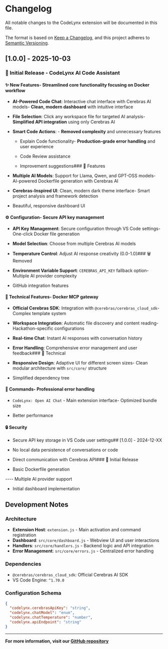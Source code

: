 # Changelog

All notable changes to the CodeLynx extension will be documented in this file.

The format is based on [Keep a Changelog](https://keepachangelog.com/en/1.0.0/),
and this project adheres to [Semantic Versioning](https://semver.org/spec/v2.0.0.html).

## [1.0.0] - 2025-10-03

### 🎉 Initial Release - CodeLynx AI Code Assistant

#### ✨ **New Features**- **Streamlined core functionality** focusing on Docker workflow

- **AI-Powered Code Chat**: Interactive chat interface with Cerebras AI models- **Clean, modern dashboard** with intuitive interface

- **File Selection**: Click any workspace file for targeted AI analysis- **Simplified API integration** using only Cerebras AI

- **Smart Code Actions**: - **Removed complexity** and unnecessary features

  - Explain Code functionality- **Production-grade error handling** and user experience

  - Code Review assistance

  - Improvement suggestions### 🚀 Features

- **Multiple AI Models**: Support for Llama, Qwen, and GPT-OSS models- AI-powered Dockerfile generation with Cerebras AI

- **Cerebras-Inspired UI**: Clean, modern dark theme interface- Smart project analysis and framework detection

- Beautiful, responsive dashboard UI

#### ⚙️ **Configuration**- Secure API key management

- **API Key Management**: Secure configuration through VS Code settings- One-click Docker file generation

- **Model Selection**: Choose from multiple Cerebras AI models

- **Temperature Control**: Adjust AI response creativity (0.0-1.0)### 🗑️ Removed

- **Environment Variable Support**: `CEREBRAS_API_KEY` fallback option- Multiple AI provider complexity

- GitHub integration features

#### 🔧 **Technical Features**- Docker MCP gateway

- **Official Cerebras SDK**: Integration with `@cerebras/cerebras_cloud_sdk`- Complex template system

- **Workspace Integration**: Automatic file discovery and content reading- Hackathon-specific configurations

- **Real-time Chat**: Instant AI responses with conversation history

- **Error Handling**: Comprehensive error management and user feedback### 🔧 Technical

- **Responsive Design**: Adaptive UI for different screen sizes- Clean modular architecture with `src/core/` structure

- Simplified dependency tree

#### 🚀 **Commands**- Professional error handling

- `CodeLynx: Open AI Chat` - Main extension interface- Optimized bundle size

- Better performance

#### 🔒 **Security**

- Secure API key storage in VS Code user settings## [1.0.0] - 2024-12-XX

- No local data persistence of conversations or code

- Direct communication with Cerebras API### 🎉 Initial Release

- Basic Dockerfile generation

---- Multiple AI provider support

- Initial dashboard implementation
## Development Notes

### Architecture
- **Extension Host**: `extension.js` - Main activation and command registration
- **Dashboard**: `src/core/dashboard.js` - Webview UI and user interactions
- **Handlers**: `src/core/handlers.js` - Backend logic and API integration
- **Error Management**: `src/core/errors.js` - Centralized error handling

### Dependencies
- `@cerebras/cerebras_cloud_sdk`: Official Cerebras AI SDK
- VS Code Engine: `^1.70.0`

### Configuration Schema
```json
{
  "codelynx.cerebrasApiKey": "string",
  "codelynx.chatModel": "enum",
  "codelynx.chatTemperature": "number",
  "codelynx.apiEndpoint": "string"
}
```

---

**For more information, visit our [GitHub repository](https://github.com/mohammed-thaha/codelynx)**